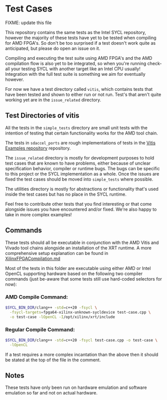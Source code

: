 # Test Cases

FIXME: update this file

This repository contains the same tests as the Intel SYCL repository, however
the majority of these tests have yet to be tested when compiling for AMD
FPGA's. So don't be too surprised if a test doesn't work quite as anticipated,
but please do open an issue on it.

Compiling and executing the test suite using AMD FPGA's and the AMD
compilation flow is also yet to be integrated, so when you're running
check-all your testing SYCL with another target like an Intel CPU usually!
Integration with the full test suite is something we aim for eventually however.

For now we have a test directory called `vitis`, which contains tests that
have been tested and shown to either run or not run. Test's that aren't quite
working yet are in the `issue_related` directory.

## Test Directories of vitis

All the tests in the `simple_tests` directory are small unit tests with the
intention of testing that certain functionality works for the AMD tool chain.

The tests in `sdaccel_ports` are rough implementations of tests in the
[Vitis Examples repository](https://github.com/Xilinx/Vitis_Accel_Examples)
repository.

The `issue_related` directory is mostly for development purposes to hold test
cases that are known to have problems, either because of unclear specification
behavior, compiler or runtime bugs. The bugs can be specific to this project
or the SYCL implementation as a whole. Once the issues are fixed the test cases
should be moved into `simple_tests` where possible.

The utilities directory is mostly for abstractions or functionality that's
used inside the test cases but has no place in the SYCL runtime.

Feel free to contribute other tests that you find interesting or that come
alongside issues you have encountered and/or fixed. We're also happy to take
in more complex examples!

## Commands

These tests should all be executable in conjunction with the AMD Vitis and
Vivado tool chains alongside an installation of the XRT runtime. A more
comprehensive setup explanation can be found in
[XilinxFPGACompilation.md](XilinxFPGACompilation.md)

Most of the tests in this folder are executable using either AMD or Intel
OpenCL supporting hardware based on the following two compiler commands (just
be-aware that some tests still use hard-coded selectors for now):

### AMD Compile Command:

```bash
$SYCL_BIN_DIR/clang++ -std=c++20 -fsycl \
  -fsycl-targets=fpga64-xilinx-unknown-sycldevice test-case.cpp \
  -o test-case -lOpenCL -I/opt/xilinx/xrt/include
```

### Regular Compile Command:

```bash
$SYCL_BIN_DIR/clang++ -std=c++20 -fsycl test-case.cpp -o test-case \
  -lOpenCL
```

If a test requires a more complex incantation than the above then it should be
stated at the top of the file in the comment.

## Notes

These tests have only been run on hardware emulation and software emulation so
far and not on actual hardware.
